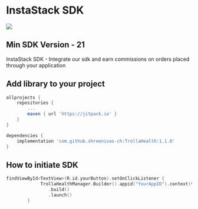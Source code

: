 # InstaStack SDK

[![](https://jitpack.io/v/shreenivas-ch/TrollaHealth.svg)](https://jitpack.io/#shreenivas-ch/TrollaHealth)

## Min SDK Version - 21

InstaStack SDK - Integrate our sdk and earn commissions on orders placed through your application


## Add library to your project

```gradle
allprojects {
	repositories {
		...
		maven { url 'https://jitpack.io' }
	}
}
```

```gradle
dependencies {
	implementation 'com.github.shreenivas-ch:TrollaHealth:1.1.0'
}
```

## How to initiate SDK
```kotlin
findViewById<TextView>(R.id.yourButton).setOnClickListener {
             TrollaHealthManager.Builder().appid("YourAppID").context(this).application(application)
                .build()
                .launch()
        }
```
